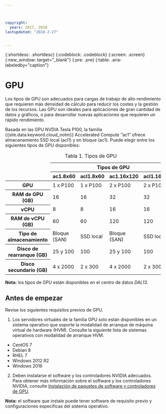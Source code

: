 ```yaml
---



copyright:
  years: 2017, 2018
lastupdated: "2018-2-27"


---
```


{:shortdesc: .shortdesc}
{:codeblock: .codeblock}
{:screen: .screen}
{:new_window: target="_blank"}
{:pre: .pre}
{:table: .aria-labeledby="caption"}

# GPU
Los tipos de GPU son adecuados para cargas de trabajo de alto rendimiento que requieren más densidad de cálculo para reducir los costes y la gestión de los recursos. Las GPU son ideales para aplicaciones de gran cantidad de datos y gráficos, o para desarrollar nuevas aplicaciones que requieren un rápido rendimiento.

Basada en las GPU NVDIA Tesla P100, la familia {{site.data.keyword.cloud_notm}} Accelerated Compute “ac1” ofrece almacenamiento SSD local (acl1) y en bloque (ac1). Puede elegir entre los siguientes tipos de GPU disponibles:  

<table>

<caption>Tabla 1. Tipos de GPU</caption>

  
<thead>
<td rowspan="4"></td>
  <th colspan="4">Tipos de GPU</th>
<tr>
  <th>ac1.8x60</th>
  <th>acl1.8x60</th>
  <th>ac1.16x120</th>
  <th>acl1.16x120</th>
</tr>
</thead>
<TBODY>
<tr>
  <th><b>GPU</b></th>
  <td>1 x P100</td>
  <td>1 x P100</td>
  <td>2 x P100</td>
  <td>2 x P100</td>
</tr>
<tr>
  <th><b>RAM de GPU (GB)</b></th>
  <td>16</td>
  <td>16</td>
  <td>32</td>
  <td>32</td>
</tr>

<tr>
  <th><b>vCPU</b></th>
  <td>8</td>
  <td>8</td>
  <td>16</td>
  <td>16</td>
</tr>

<tr>
  <th><b>RAM de vCPU (GB)</b></th>
  <td>60</td>
  <td>60</td>
  <td>120</td>
  <td>120</td>
</tr>

<tr>
  <th><b>Tipo de almacenamiento</b></th>
  <td>Bloque (SAN)</td>
  <td>SSD local</td>
  <td>Bloque (SAN)</td>
  <td>SSD local</td>
</tr>

<tr>
  <th><b>Disco de rearranque (GB)</b></th>
  <td>25 y 100</td>
  <td>100</td>
  <td>25 y 100</td>
  <td>100</td>
</tr>

<tr>
  <th><b>Disco secundario (GB)</b></th>
  <td>4 x 2000</td>
  <td>2 x 300</td>
  <td>4 x 2000</td>
  <td>2 x 300</td>
</tr>

</TBODY>
</table>


**Nota:** los tipos de GPU están disponibles en el centro de datos _DAL13_.

## Antes de empezar
Revise los siguientes requisitos previos de GPU.

1. Los servidores virtuales de la familia GPU solo están disponibles en un sistema operativo que soporte la modalidad de arranque de máquina virtual de hardware (HVM). Consulte la siguiente lista de sistemas operativos con modalidad de arranque HVM.  
  - CentOS 7
  - Debian 8
  - RHEL 7
  - Windows 2012 R2
  - Windows 2016

2. Deben instalarse el software y los controladores NVIDIA adecuados. Para obtener más información sobre el software y los controladores NVIDIA, consulte [Instalación de paquetes de software y controladores de GPU](../vsi/vsi_gpu_nvidia_drivers.html).

**Nota:** el software que instale puede tener software de requisito previo y configuraciones específicas del sistema operativo.


